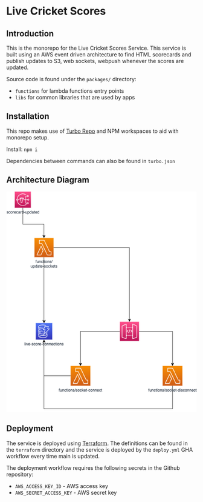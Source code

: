 # Live Cricket Scores

## Introduction

This is the monorepo for the Live Cricket Scores Service. This service is built using an AWS event driven architecture to find HTML scorecards and publish updates to S3, web sockets, webpush whenever the scores are updated.

Source code is found under the `packages/` directory:

- `functions` for lambda functions entry points
- `libs` for common libraries that are used by apps

## Installation

This repo makes use of [Turbo Repo](https://turborepo.org/) and NPM workspaces to aid with monorepo setup.

Install:
`npm i`

Dependencies between commands can also be found in `turbo.json`

## Architecture Diagram

![Architecture](./architecture.drawio.png)

## Deployment

The service is deployed using [Terraform](https://www.terraform.io/). The definitions can be found in the `terraform` directory and the service is deployed by the `deploy.yml` GHA workflow every time main is updated.

The deployment workflow requires the following secrets in the Github repository:

- `AWS_ACCESS_KEY_ID` - AWS access key
- `AWS_SECRET_ACCESS_KEY` - AWS secret key

